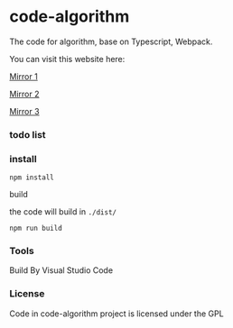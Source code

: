 # code-algorithm
The code for algorithm, base on Typescript, Webpack.


You can visit this website here:

[Mirror 1](https://flyher.github.com/code-algorithm)

[Mirror 2](https://algorithm.99diary.com)

[Mirror 3](https://www.99diary.com/code-algorithm/)

### todo list

### install


```shell
npm install
```

build

the code will build in `./dist/`
```
npm run build
```

### Tools

Build By Visual Studio Code

### License

Code in code-algorithm project is licensed under the GPL